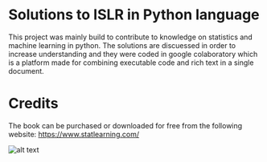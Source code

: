 # Solutions to ISLR in Python language

This project was mainly build to contribute to knowledge on statistics and machine learning in python. The solutions are discuessed in order to increase understanding and they were coded in google colaboratory which is a platform made for combining executable code and rich text in a single document. 


# Credits
The book can be purchased or downloaded for free from the following website: https://www.statlearning.com/ 

![alt text](https://images-na.ssl-images-amazon.com/images/I/41pP5+SAv-L._SY344_BO1,204,203,200_.jpg)



